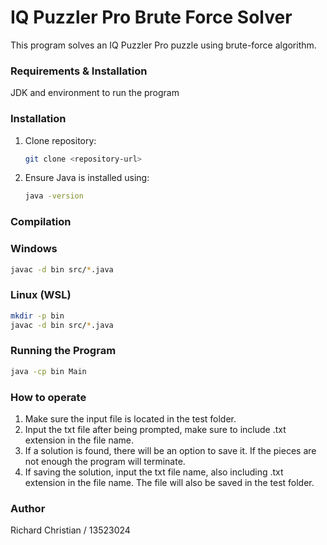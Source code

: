 # IQ Puzzler Pro Brute Force Solver

This program solves an IQ Puzzler Pro puzzle using brute-force algorithm.

### Requirements & Installation

JDK and environment to run the program

### Installation
1. Clone repository:
   ```sh
   git clone <repository-url>
   ```
2. Ensure Java is installed using:
   ```sh
   java -version
   ```

### Compilation
### Windows
```sh
javac -d bin src/*.java
```

### Linux (WSL)
```sh
mkdir -p bin
javac -d bin src/*.java
```

### Running the Program
```sh
java -cp bin Main
```

### How to operate
1. Make sure the input file is located in the test folder.
2. Input the txt file after being prompted, make sure to include .txt extension in the file name.
3. If a solution is found, there will be an option to save it. If the pieces are not enough the program will terminate.
4. If saving the solution, input the txt file name, also including .txt extension in the file name. The file will also be saved in the test folder.

### Author
Richard Christian / 13523024
